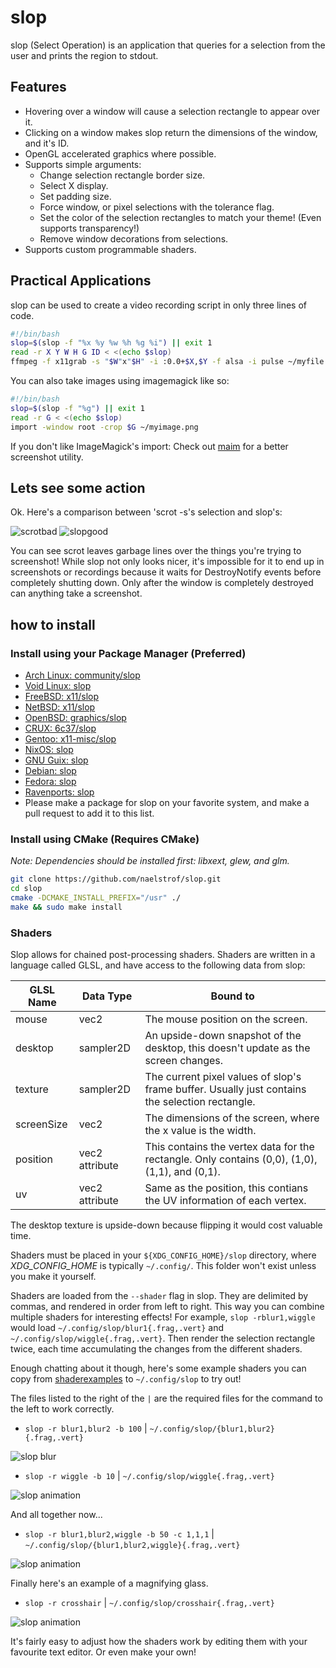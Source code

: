 # slop
slop (Select Operation) is an application that queries for a selection from the user and prints the region to stdout.

## Features
* Hovering over a window will cause a selection rectangle to appear over it.
* Clicking on a window makes slop return the dimensions of the window, and it's ID.
* OpenGL accelerated graphics where possible.
* Supports simple arguments:
    * Change selection rectangle border size.
    * Select X display.
    * Set padding size.
    * Force window, or pixel selections with the tolerance flag.
    * Set the color of the selection rectangles to match your theme! (Even supports transparency!)
    * Remove window decorations from selections.
* Supports custom programmable shaders.

## Practical Applications
slop can be used to create a video recording script in only three lines of code.
```bash
#!/bin/bash
slop=$(slop -f "%x %y %w %h %g %i") || exit 1
read -r X Y W H G ID < <(echo $slop)
ffmpeg -f x11grab -s "$W"x"$H" -i :0.0+$X,$Y -f alsa -i pulse ~/myfile.webm
```

You can also take images using imagemagick like so:
```bash
#!/bin/bash
slop=$(slop -f "%g") || exit 1
read -r G < <(echo $slop)
import -window root -crop $G ~/myimage.png
```
If you don't like ImageMagick's import: Check out [maim](https://github.com/naelstrof/maim) for a better screenshot utility.

## Lets see some action
Ok. Here's a comparison between 'scrot -s's selection and slop's:

![scrotbad](http://farmpolice.com/content/images/2014-10-14-12:08:24.png)
![slopgood](http://farmpolice.com/content/images/2014-10-14-12:14:51.png)

You can see scrot leaves garbage lines over the things you're trying to screenshot!
While slop not only looks nicer, it's impossible for it to end up in screenshots or recordings because it waits for DestroyNotify events before completely shutting down. Only after the window is completely destroyed can anything take a screenshot.

## how to install

### Install using your Package Manager (Preferred)

* [Arch Linux: community/slop](https://www.archlinux.org/packages/community/x86_64/slop/)
* [Void Linux: slop](https://github.com/voidlinux/void-packages/blob/24ac22af44018e2598047e5ef7fd3522efa79db5/srcpkgs/slop/template)
* [FreeBSD: x11/slop](http://www.freshports.org/x11/slop/)
* [NetBSD: x11/slop](http://pkgsrc.se/x11/slop)
* [OpenBSD: graphics/slop](http://openports.se/graphics/slop)
* [CRUX: 6c37/slop](https://github.com/6c37/crux-ports/tree/3.2/slop)
* [Gentoo: x11-misc/slop](https://packages.gentoo.org/packages/x11-misc/slop)
* [NixOS: slop](https://github.com/NixOS/nixpkgs/blob/master/pkgs/tools/misc/slop/default.nix)
* [GNU Guix: slop](https://www.gnu.org/software/guix/packages/#slop)
* [Debian: slop](https://packages.debian.org/sid/slop)
* [Fedora: slop](https://src.fedoraproject.org/rpms/slop)
* [Ravenports: slop](http://www.ravenports.com/catalog/bucket_CB/slop/standard/)
* Please make a package for slop on your favorite system, and make a pull request to add it to this list.

### Install using CMake (Requires CMake)

*Note: Dependencies should be installed first: libxext, glew, and glm.*

```bash
git clone https://github.com/naelstrof/slop.git
cd slop
cmake -DCMAKE_INSTALL_PREFIX="/usr" ./
make && sudo make install
```

### Shaders

Slop allows for chained post-processing shaders. Shaders are written in a language called GLSL, and have access to the following data from slop:

| GLSL Name  | Data Type      | Bound to                                                                                        |
|------------|----------------|-------------------------------------------------------------------------------------------------|
| mouse      | vec2           | The mouse position on the screen.                                                               |
| desktop    | sampler2D      | An upside-down snapshot of the desktop, this doesn't update as the screen changes.              |
| texture    | sampler2D      | The current pixel values of slop's frame buffer. Usually just contains the selection rectangle. |
| screenSize | vec2           | The dimensions of the screen, where the x value is the width.                                   |
| position   | vec2 attribute | This contains the vertex data for the rectangle. Only contains (0,0), (1,0), (1,1), and (0,1).  |
| uv         | vec2 attribute | Same as the position, this contians the UV information of each vertex.                          |

The desktop texture is upside-down because flipping it would cost valuable time.

Shaders must be placed in your `${XDG_CONFIG_HOME}/slop` directory, where *XDG_CONFIG_HOME* is typically `~/.config/`. This folder won't exist unless you make it yourself.

Shaders are loaded from the `--shader` flag in slop. They are delimited by commas, and rendered in order from left to right. This way you can combine multiple shaders for interesting effects! For example, `slop -rblur1,wiggle` would load `~/.config/slop/blur1{.frag,.vert}` and `~/.config/slop/wiggle{.frag,.vert}`. Then render the selection rectangle twice, each time accumulating the changes from the different shaders.

Enough chatting about it though, here's some example shaders you can copy from [shaderexamples](https://github.com/naelstrof/slop/tree/master/shaderexamples) to `~/.config/slop` to try out!

The files listed to the right of the `|` are the required files for the command to the left to work correctly.
* `slop -r blur1,blur2 -b 100` | `~/.config/slop/{blur1,blur2}{.frag,.vert}`

![slop blur](https://my.mixtape.moe/bvsrzr.png)

* `slop -r wiggle -b 10` | `~/.config/slop/wiggle{.frag,.vert}`

![slop animation](http://i.giphy.com/12vjSbFZ0CWDW8.gif)

And all together now...
* `slop -r blur1,blur2,wiggle -b 50 -c 1,1,1` | `~/.config/slop/{blur1,blur2,wiggle}{.frag,.vert}`

![slop animation](http://i.giphy.com/kfBLafeJfLs2Y.gif)

Finally here's an example of a magnifying glass.
* `slop -r crosshair` | `~/.config/slop/crosshair{.frag,.vert}`

![slop animation](http://i.giphy.com/2xy0fC2LOFQfm.gif)

It's fairly easy to adjust how the shaders work by editing them with your favourite text editor. Or even make your own!
